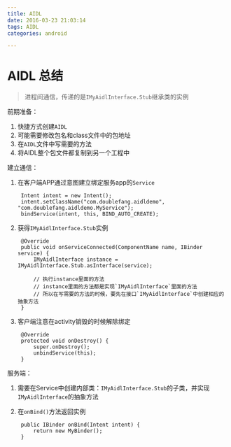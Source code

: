 ```yaml
---
title: AIDL
date: 2016-03-23 21:03:14
tags: AIDL
categories: android

---
```


# AIDL 总结
>进程间通信，传递的是`IMyAidlInterface.Stub`继承类的实例

前期准备：

1. 快捷方式创建`AIDL`
2. 可能需要修改包名和class文件中的包地址
3. 在`AIDL`文件中写需要的方法
4. 将AIDL整个包文件都复制到另一个工程中

建立通信：

1. 在客户端APP通过意图建立绑定服务app的`Service`

		Intent intent = new Intent();
		intent.setClassName("com.doublefang.aidldemo", "com.doublefang.aidldemo.MyService");
		bindService(intent, this, BIND_AUTO_CREATE);

2. 获得`IMyAidlInterface.Stub`实例

    	@Override
    	public void onServiceConnected(ComponentName name, IBinder service) {
        	IMyAidlInterface instance = IMyAidlInterface.Stub.asInterface(service);

        	// 执行instance里面的方法
			// instance里面的方法都是实现`IMyAidlInterface`里面的方法
			// 所以在写需要的方法的时候，要先在接口`IMyAidlInterface`中创建相应的抽象方法
    	}
			
3. 客户端注意在activity销毁的时候解除绑定

		@Override
		protected void onDestroy() {
			super.onDestroy();
        	unbindService(this);
    	}

服务端：

1. 需要在Service中创建内部类：`IMyAidlInterface.Stub`的子类，并实现`IMyAidlInterface`的抽象方法
2. 在`onBind()`方法返回实例

		public IBinder onBind(Intent intent) {
			return new MyBinder();
    	}